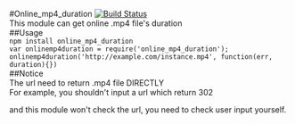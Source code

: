 #Online_mp4_duration [![Build Status](https://travis-ci.org/jeffry1829/online_mp4_duration.svg?branch=master)](https://travis-ci.org/jeffry1829/online_mp4_duration)  
This module can get online .mp4 file's duration  
##Usage  
```npm install online_mp4_duration```  
```var onlinemp4duration = require('online_mp4_duration');```  
```onlinemp4duration('http://example.com/instance.mp4', function(err, duration){})```  
##Notice  
The url need to return .mp4 file DIRECTLY   
For example, you shouldn't input a url which return 302  
  
and this module won't check the url, you need to check user input yourself.